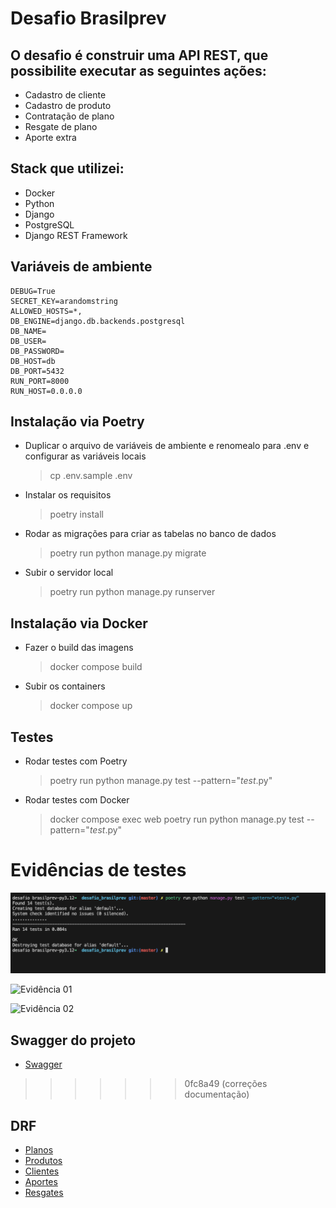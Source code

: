 # Desafio Brasilprev

## O desafio é construir uma API REST, que possibilite executar as seguintes ações:

- Cadastro de cliente
- Cadastro de produto
- Contratação de plano
- Resgate de plano
- Aporte extra

## Stack que utilizei:

- Docker
- Python
- Django
- PostgreSQL
- Django REST Framework

## Variáveis de ambiente

    DEBUG=True
    SECRET_KEY=arandomstring
    ALLOWED_HOSTS=*,
    DB_ENGINE=django.db.backends.postgresql
    DB_NAME=
    DB_USER=
    DB_PASSWORD=
    DB_HOST=db
    DB_PORT=5432
    RUN_PORT=8000
    RUN_HOST=0.0.0.0

## Instalação via Poetry

- Duplicar o arquivo de variáveis de ambiente e renomealo para .env e configurar as variáveis locais
	> cp .env.sample .env

- Instalar os requisitos
	> poetry install

- Rodar as migrações para criar as tabelas no banco de dados
	> poetry run python manage.py migrate

- Subir o servidor local
	> poetry run python manage.py runserver

## Instalação via Docker

- Fazer o build das imagens
	> docker compose build

- Subir os containers
	> docker compose up

## Testes
- Rodar testes com Poetry
    > poetry run python manage.py test --pattern="*test*.py"
- Rodar testes com Docker
    > docker compose exec web poetry run python manage.py test --pattern="*test*.py"

# Evidências de testes
![Evidência 01](static/evidencia_teste01.png "Evidência 01")

![Evidência 01](https://drive.google.com/file/d/1Qb4arvq0NYhAyYhpgMb4qMXu-rIDH0Fb)

![Evidência 02](https://drive.google.com/file/d/1ZVmBfg9_I4eEq4bQ0K0yjevhanz4sl2w)

## Swagger do projeto

- [Swagger](http://localhost:8000/swagger/)
>>>>>>> 0fc8a49 (correções documentação)

## DRF

- [Planos](http://localhost:8000/planos/)
- [Produtos](http://localhost:8000/produtos/)
- [Clientes](http://localhost:8000/clientes/)
- [Aportes](http://localhost:8000/planos/aportes/)
- [Resgates](http://localhost:8000/planos/aportes/)